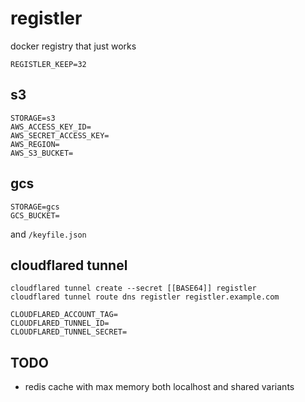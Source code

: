 # registler

docker registry that just works

```.env
REGISTLER_KEEP=32
```

## s3

```.env
STORAGE=s3
AWS_ACCESS_KEY_ID=
AWS_SECRET_ACCESS_KEY=
AWS_REGION=
AWS_S3_BUCKET=
```

## gcs

```.env
STORAGE=gcs
GCS_BUCKET=
```

and  `/keyfile.json`

## cloudflared tunnel

```console
cloudflared tunnel create --secret [[BASE64]] registler
cloudflared tunnel route dns registler registler.example.com
```

```.env
CLOUDFLARED_ACCOUNT_TAG=
CLOUDFLARED_TUNNEL_ID=
CLOUDFLARED_TUNNEL_SECRET=
```

## TODO

- redis cache with max memory both localhost and shared variants
